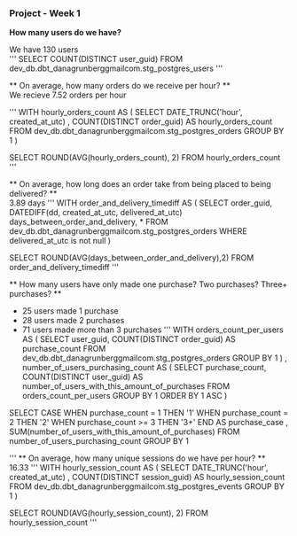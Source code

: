 ### Project - Week 1  

**How many users do we have?**  

We have 130 users  
'''
SELECT COUNT(DISTINCT user_guid) 
FROM dev_db.dbt_danagrunberggmailcom.stg_postgres_users
'''

** On average, how many orders do we receive per hour? **  
We recieve 7.52 orders per hour  

''' 
WITH hourly_orders_count AS (
SELECT DATE_TRUNC('hour', created_at_utc)
      , COUNT(DISTINCT order_guid) AS hourly_orders_count
FROM dev_db.dbt_danagrunberggmailcom.stg_postgres_orders
GROUP BY 1
)

SELECT ROUND(AVG(hourly_orders_count), 2)
FROM hourly_orders_count 
'''  

** On average, how long does an order take from being placed to being delivered? **  
3.89 days
'''
WITH order_and_delivery_timediff AS (
SELECT  order_guid, DATEDIFF(dd, created_at_utc, delivered_at_utc) days_between_order_and_delivery, *
FROM dev_db.dbt_danagrunberggmailcom.stg_postgres_orders
WHERE delivered_at_utc is not null
)

SELECT ROUND(AVG(days_between_order_and_delivery),2)
FROM order_and_delivery_timediff
'''

** How many users have only made one purchase? Two purchases? Three+ purchases? **  
* 25 users made 1 purchase  
* 28 users made 2 purchases  
* 71 users made more than 3 purchases
'''
WITH orders_count_per_users AS (
SELECT  user_guid, COUNT(DISTINCT order_guid) AS purchase_count
FROM dev_db.dbt_danagrunberggmailcom.stg_postgres_orders
GROUP BY 1
)
, number_of_users_purchasing_count AS (
SELECT purchase_count, COUNT(DISTINCT user_guid) AS number_of_users_with_this_amount_of_purchases
FROM orders_count_per_users
GROUP BY 1
ORDER BY 1 ASC
)

SELECT CASE WHEN purchase_count = 1 THEN '1'
            WHEN purchase_count = 2 THEN '2'
            WHEN purchase_count >= 3 THEN '3+' END AS purchase_case 
    , SUM(number_of_users_with_this_amount_of_purchases)
FROM number_of_users_purchasing_count
GROUP BY 1

'''
** On average, how many unique sessions do we have per hour? **  
16.33
'''
WITH hourly_session_count AS (
SELECT DATE_TRUNC('hour', created_at_utc)
      , COUNT(DISTINCT session_guid) AS hourly_session_count
FROM dev_db.dbt_danagrunberggmailcom.stg_postgres_events
GROUP BY 1
)

SELECT ROUND(AVG(hourly_session_count), 2)
FROM hourly_session_count 
'''